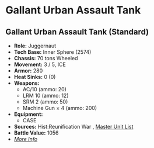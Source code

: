 # Gallant Urban Assault Tank 

## Gallant Urban Assault Tank (Standard) 

- **Role:** Juggernaut 
- **Tech Base:** Inner Sphere (2574) 
- **Chassis:** 70 tons Wheeled 
- **Movement:** 3 / 5, ICE 
- **Armor:** 280 
- **Heat Sinks:** 0 (0) 
- **Weapons:** 
  - AC/10 (ammo: 20) 
  - LRM 10 (ammo: 12) 
  - SRM 2 (ammo: 50) 
  - Machine Gun × 4 (ammo: 200) 
- **Equipment:** 
  - CASE 
- **Sources:** Hist:Reunification War , [Master Unit List](http://masterunitlist.info/Unit/Details/4200) 
- **Battle Value:** 1056 
- [*More Info*](gallant_urban_assault_tank/gallant_urban_assault_tank_standard.md) 

